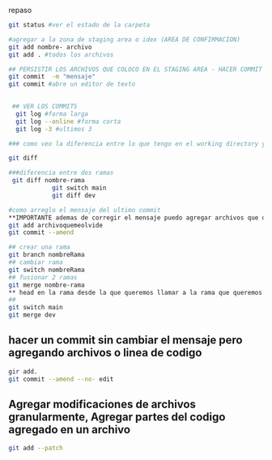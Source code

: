 repaso

```sh 
git status #ver el estado de la carpeta 

#agregar a la zona de staging area o idex (AREA DE CONFIRMACION)
git add nombre- archivo
git add . #todos los archivos 

## PERSISTIR LOS ARCHIVOS QUE COLOCO EN EL STAGING AREA - HACER COMMIT 
git commit  -m "mensaje"
git commit #abre un editor de texto 
 

 ## VER LOS COMMITS 
  git log #forma larga
  git log --online #forma corta
  git log -3 #ultimos 3 

### como veo la diferencia entre lo que tengo en el working directory y el local repo 

git diff

###diferencia entre dos ramas
 git diff nombre-rama
            git switch main 
            git diff dev

#como arreglo el mensaje del ultimo commit
**IMPORTANTE ademas de corregir el mensaje puedo agregar archivos que olvide dentro del commit** 
git add archivoquemeolvide 
git commit --amend 

## crear una rama 
git branch nombreRama
## cambiar rama
git switch nombreRama
## fusionar 2 ramas
git merge nombre-rama
** head en la rama desde la que queremos llamar a la rama que queremos fusionar **
## 
git switch main
git merge dev
```

## hacer un commit sin cambiar el mensaje pero agregando archivos o linea de codigo 

```sh 
gir add. 
git commit --amend --no- edit 
```

## Agregar modificaciones de archivos granularmente, Agregar partes del codigo agregado en un archivo

```sh
git add --patch
```


